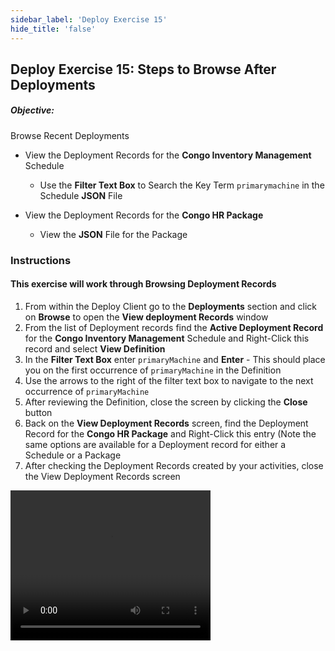 ```yaml
---
sidebar_label: 'Deploy Exercise 15'
hide_title: 'false'
---
```


## Deploy Exercise 15: Steps to Browse After Deployments

##### Objective:

Browse Recent Deployments

* View the Deployment Records for the **Congo Inventory Management** Schedule
  * Use the **Filter Text Box** to Search the Key Term ```primarymachine``` in the Schedule **JSON** File

* View the Deployment Records for the **Congo HR Package**
  * View the **JSON** File for the Package

### Instructions

#### This exercise will work through Browsing Deployment Records

1.	From within the Deploy Client go to the **Deployments** section and click on **Browse** to open the **View deployment Records** window
2.	From the list of Deployment records find the **Active Deployment Record** for the **Congo Inventory Management** Schedule and Right-Click this record and select **View Definition**
3.	In the **Filter Text Box** enter ```primaryMachine``` and **Enter** - This should place you on the first occurrence of ```primaryMachine``` in the Definition
4.  Use the arrows to the right of the filter text box to navigate to the next occurrence of ```primaryMachine```
5.	After reviewing the Definition, close the screen by clicking the **Close** button
6.	Back on the **View Deployment Records** screen, find the Deployment Record for the **Congo HR Package** and Right-Click this entry (Note the same options are available for a Deployment record for either a Schedule or a Package
7.	After checking the Deployment Records created by your activities, close the View Deployment Records screen

<video width="320" height="240" controls>
  <source src="imgdeploy/Deploy_BrowseDeployments.mp4" type="video/mp4"></source>
Your browser does not support the video tag.
</video>